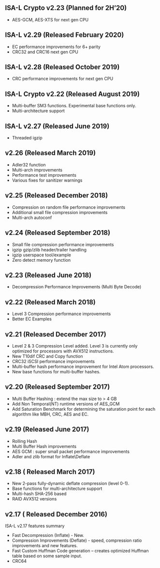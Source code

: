 ## ISA-L Crypto v2.23 (Planned for 2H’20)
* AES-GCM, AES-XTS for next gen CPU

## ISA-L v2.29 (Released February 2020)
* EC performance improvements for 6+ parity
* CRC32 and CRC16 next gen CPU

## ISA-L v2.28 (Released October 2019)
* CRC performance improvements for next gen CPU

## ISA-L Crypto v2.22 (Released August 2019)
* Multi-buffer SM3 functions. Experimental base functions only.
* Multi-architecture support

## ISA-L v2.27 (Released June 2019)
* Threaded igzip

## v2.26 (Released March 2019)
* Adler32 function
* Multi-arch improvements
* Performance test improvements
* Various fixes for sanitizer warnings

## v2.25 (Released December 2018)
* Compression on random file performance improvements
* Additional small file compression improvements
* Multi-arch autoconf

## v2.24 (Released September 2018)
* Small file compression performance improvements
* igzip gzip/zlib header/trailer handling
* igzip userspace tool/example
* Zero detect memory function

## v2.23 (Released June 2018)
* Decompression Performance Improvements (Multi Byte Decode)

## v2.22 (Released March 2018)
* Level 3 Compression performance improvements
* Better EC Examples

## v2.21 (Released December 2017)
* Level 2 & 3 Compression Level added. Level 3 is currently only optimized for processors with AVX512 instructions.
* New T10dif CRC and Copy function 
* CRC32 iSCSI performance improvements 
* Multi-buffer hash performance improvement for Intel Atom processors.
* New base functions for multi-buffer hashes.

## v2.20 (Released September 2017)
* Multi Buffer Hashing : extend the max size to > 4 GB 
* Add Non Temporal(NT) runtime versions of AES_GCM
* Add Saturation Benchmark for determining the saturation point for each algorithm like MBH, CRC, AES and EC.   

## v2.19 (Released June 2017)
* Rolling Hash
* Multi Buffer Hash improvements 
* AES GCM : super small packet performance improvements 
* Adler and zlib format for Inflate\Deflate 

## v2.18 ( Released March 2017)
* New 2-pass fully-dynamic deflate compression (level 0-1). 
* Base functions for multi-architecture support
* Multi-hash SHA-256 based
* RAID AVX512 versions

## v2.17 ( Released December 2016)
ISA-L v2.17 features summary 
* Fast Decompression (Inflate) - New.
* Compression Improvements (Deflate) - speed, compression ratio improvements and new features.
* Fast Custom Huffman Code generation – creates optimized Huffman table based on some sample input.
* CRC64
